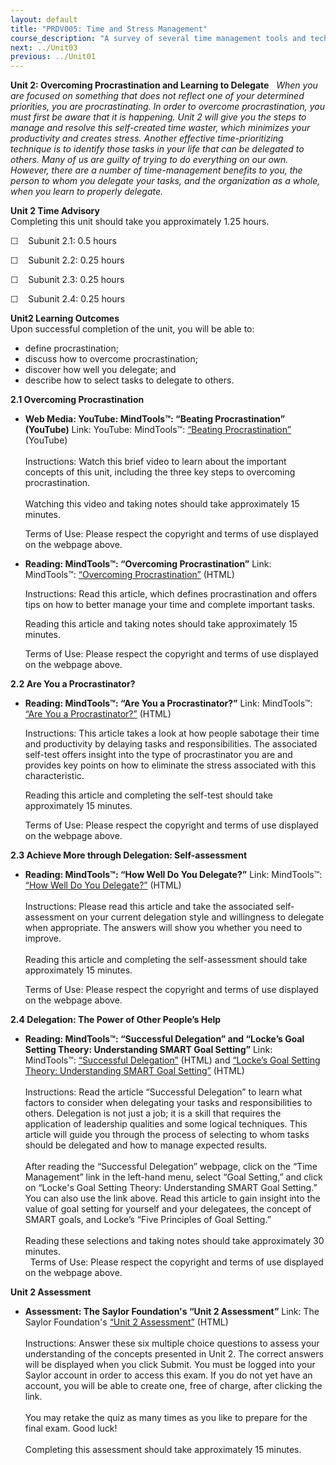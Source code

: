 ```yaml
---
layout: default
title: "PRDV005: Time and Stress Management"
course_description: "A survey of several time management tools and techniques that can be applied to most work and life situations."
next: ../Unit03
previous: ../Unit01
---
```

**Unit 2: Overcoming Procrastination and Learning to Delegate** <span
id="2"></span> 
*When you are focused on something that does not reflect one of your
determined priorities, you are procrastinating. In order to overcome
procrastination, you must first be aware that it is happening. Unit 2
will give you the steps to manage and resolve this self-created time
waster, which minimizes your productivity and creates stress. Another
effective time-prioritizing technique is to identify those tasks in your
life that can be delegated to others. Many of us are guilty of trying to
do everything on our own. However, there are a number of time-management
benefits to you, the person to whom you delegate your tasks, and the
organization as a whole, when you learn to properly delegate.*

**Unit 2 Time Advisory**  
Completing this unit should take you approximately 1.25 hours.  
  
 ☐    Subunit 2.1: 0.5 hours  
  
 ☐    Subunit 2.2: 0.25 hours  
  
 ☐    Subunit 2.3: 0.25 hours  
  
 ☐    Subunit 2.4: 0.25 hours

**Unit2 Learning Outcomes**  
Upon successful completion of the unit, you will be able to:  
-   define procrastination;
-   discuss how to overcome procrastination;
-   discover how well you delegate; and
-   describe how to select tasks to delegate to others.

**2.1 Overcoming Procrastination** <span id="2.1"></span> 
-   **Web Media: YouTube: MindTools™: “Beating Procrastination”
    (YouTube)**
    Link: YouTube: MindTools™: [“Beating
    Procrastination”](http://www.youtube.com/watch?feature=player_embedded&v=Yx-NMkFYiog)
    (YouTube)  
        
     Instructions: Watch this brief video to learn about the important
    concepts of this unit, including the three key steps to overcoming
    procrastination.  
        
     Watching this video and taking notes should take approximately 15
    minutes.  
      
     Terms of Use: Please respect the copyright and terms of use
    displayed on the webpage above.

-   **Reading: MindTools™: “Overcoming Procrastination”**
    Link: MindTools™: [“Overcoming
    Procrastination”](http://www.mindtools.com/pages/article/newHTE_96.htm) (HTML)  
      
     Instructions: Read this article, which defines procrastination and
    offers tips on how to better manage your time and complete important
    tasks.  
      
     Reading this article and taking notes should take approximately 15
    minutes.  
      
     Terms of Use: Please respect the copyright and terms of use
    displayed on the webpage above.

**2.2 Are You a Procrastinator?** <span id="2.2"></span> 
-   **Reading: MindTools™: “Are You a Procrastinator?”**
    Link: MindTools™: [“Are You a
    Procrastinator?”](http://www.mindtools.com/pages/article/newHTE_99.htm)
    (HTML)  
      
     Instructions: This article takes a look at how people sabotage
    their time and productivity by delaying tasks and responsibilities.
    The associated self-test offers insight into the type of
    procrastinator you are and provides key points on how to eliminate
    the stress associated with this characteristic.  
      
     Reading this article and completing the self-test should take
    approximately 15 minutes.  
      
     Terms of Use: Please respect the copyright and terms of use
    displayed on the webpage above.

**2.3 Achieve More through Delegation: Self-assessment** <span
id="2.3"></span> 
-   **Reading: MindTools™: “How Well Do You Delegate?”**
    Link: MindTools™: [“How Well Do You
    Delegate?”](http://www.mindtools.com/pages/article/newTMM_60.htm)
    (HTML)  
        
     Instructions: Please read this article and take the associated
    self-assessment on your current delegation style and willingness to
    delegate when appropriate. The answers will show you whether you
    need to improve.  
        
     Reading this article and completing the self-assessment should take
    approximately 15 minutes.  
      
     Terms of Use: Please respect the copyright and terms of use
    displayed on the webpage above.

**2.4 Delegation: The Power of Other People’s Help** <span
id="2.4"></span> 
-   **Reading: MindTools™: “Successful Delegation” and “Locke’s Goal
    Setting Theory: Understanding SMART Goal Setting”**
    Link: MindTools™: [“Successful
    Delegation”](http://www.mindtools.com/pages/article/newLDR_98.htm) (HTML)
    and [“Locke’s Goal Setting Theory: Understanding SMART Goal
    Setting”](http://www.mindtools.com/pages/article/newHTE_87.htm) (HTML)  
        
     Instructions: Read the article “Successful Delegation” to learn
    what factors to consider when delegating your tasks and
    responsibilities to others. Delegation is not just a job; it is a
    skill that requires the application of leadership qualities and some
    logical techniques. This article will guide you through the process
    of selecting to whom tasks should be delegated and how to manage
    expected results.  
        
     After reading the “Successful Delegation” webpage, click on the
    “Time Management” link in the left-hand menu, select “Goal Setting,”
    and click on “Locke's Goal Setting Theory: Understanding SMART Goal
    Setting.” You can also use the link above. Read this article to gain
    insight into the value of goal setting for yourself and your
    delegatees, the concept of SMART goals, and Locke’s “Five Principles
    of Goal Setting.”  
        
     Reading these selections and taking notes should take approximately
    30 minutes.  
       Terms of Use: Please respect the copyright and terms of use
    displayed on the webpage above.

**Unit 2 Assessment** <span id="2.5"></span> 
-   **Assessment: The Saylor Foundation's “Unit 2 Assessment”**
    Link: The Saylor Foundation's [“Unit 2
    Assessment”](http://school.saylor.org/mod/quiz/view.php?id=1600) (HTML)  
        
     Instructions: Answer these six multiple choice questions to assess
    your understanding of the concepts presented in Unit 2. The correct
    answers will be displayed when you click Submit. You must be logged
    into your Saylor account in order to access this exam. If you do not
    yet have an account, you will be able to create one, free of charge,
    after clicking the link.  
        
     You may retake the quiz as many times as you like to prepare for
    the final exam. Good luck!  
        
     Completing this assessment should take approximately 15 minutes.


